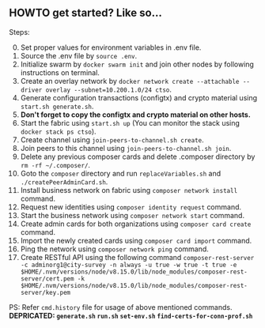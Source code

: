 ## HOWTO get started? Like so...

Steps:

0.	Set proper values for environment variables in .env file.
1.	Source the .env file by ``source .env``.
2.	Initialize swarm by ``docker swarm init`` and join other nodes by following instructions on terminal.
3.	Create an overlay network by ``docker network create --attachable --driver overlay --subnet=10.200.1.0/24 ctso``.
4.	Generate configuration transactions (configtx) and crypto material using ``start.sh generate.sh``.
5.	<b>Don't forget to copy the configtx and crypto material on other hosts.</b>
6.	Start the fabric using ``start.sh up`` (You can monitor the stack using ``docker stack ps ctso``).
7.	Create channel using ``join-peers-to-channel.sh create``.
8.	Join peers to this channel using ``join-peers-to-channel.sh join``.
9.	Delete any previous composer cards and delete .composer directory by ``rm -rf ~/.composer/``.
10.	Goto the ``composer`` directory and run ``replaceVariables.sh`` and ``./createPeerAdminCard.sh``.
11.	Install business network on fabric using ``composer network install`` command.
12.	Request new identities using ``composer identity request`` command.
13.	Start the business network using ``composer network start`` command.
14. Create admin cards for both organizations using ``composer card create`` command.
15.	Import the newly created cards using ``composer card import`` command.
16.	Ping the network using ``composer network ping`` command.
17.	Create RESTful API using the following command
	``composer-rest-server -c adminorg1@city-survey -n always -u true -w true -t true -e $HOME/.nvm/versions/node/v8.15.0/lib/node_modules/composer-rest-server/cert.pem -k $HOME/.nvm/versions/node/v8.15.0/lib/node_modules/composer-rest-server/key.pem``

PS:	Refer ``cmd.history`` file for usage of above mentioned commands.
	<b>DEPRICATED:
		``generate.sh``
		``run.sh``
		``set-env.sh``
		``find-certs-for-conn-prof.sh``</b>

